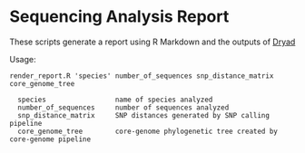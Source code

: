 # Sequencing Analysis Report
These scripts generate a report using R Markdown and the outputs of [Dryad](https://github.com/k-florek/dryad)

Usage:

```
render_report.R 'species' number_of_sequences snp_distance_matrix core_genome_tree

  species                 name of species analyzed
  number_of_sequences     number of sequences analyzed
  snp_distance_matrix     SNP distances generated by SNP calling pipeline
  core_genome_tree        core-genome phylogenetic tree created by core-genome pipeline
```
